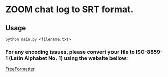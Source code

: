 # ZOOM chat log to SRT format.
## Usage 
```
python main.py <filename.txt>
```
### For any encoding issues, please convert your file to ISO-8859-1 (Latin Alphabet No. 1) using the website bellow: 
[FreeFormatter](https://www.freeformatter.com/convert-file-encoding.html)

